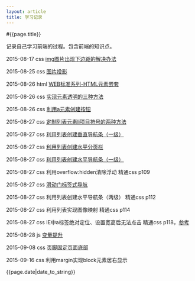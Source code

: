 ```yaml
---
layout: article
title: 学习记录
---
```


#{{page.title}}

记录自己学习前端的过程。包含前端的知识点。

2015-08-17 css [img图片出现下边距的解决办法](img-bottom-margin.html)

2015-08-25 css [图片投影]({{site.url}}/2015/08/25/img-shadow.html)

2015-08-26 html [WEB标准系列-HTML元素嵌套](http://www.smallni.com/element-nesting/)

2015-08-26 css [实现元素透明的三种方法]({{site.url}}/2015/08/26/opacity.html)

2015-08-26 css [利用a元素创建按钮]({{site.url}}/2015/08/26/a-button.html)

2015-08-27 css [定制列表元素li项目符号的两种方法]({{site.url}}/2015/08/27/list-style.html)

2015-08-27 css [利用列表创建垂直导航条（一级）]({{site.url}}/2015/08/27/li-nav-v.html)

2015-08-27 css [利用列表创建水平分页栏]({{site.url}}/2015/08/27/li-paging.html)

2015-08-27 css [利用列表创建水平导航条（一级）]({{site.url}}/2015/08/27/li-nav-h.html)

2015-08-27 css 利用overflow:hidden清除浮动 精通css p109

2015-08-27 css [滑动门标签式导航]({{site.url}}/2015/08/27/sliding-doors-nav.html)

2015-08-27 css 利用列表创建水平导航条（两级） 精通css p112

2015-08-27 css 利用列表实现图像映射 精通css p114

2015-08-27 css IE中a标签绝对定位、设置宽高后无法点击 精通css p118，[参考](http://blog.sina.com.cn/s/blog_67a4066a0101bh5o.html)

2015-08-28 js [变量提升]({{site.url}}/2015/08/28/variable-hoisting.html)

2015-09-08 css [页脚固定页面底部](http://www.zhihu.com/question/23220983/answer/25880123)

2015-09-16 css 利用margin实现block元素居右显示

{{page.date|date_to_string}}